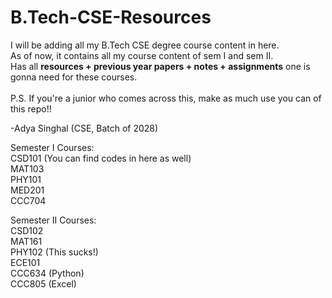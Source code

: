 # B.Tech-CSE-Resources

I will be adding all my B.Tech CSE degree course content in here. <br>
As of now, it contains all my course content of sem I and sem II.<br>
Has all <b>resources + previous year papers + notes + assignments</b> one is gonna need for these courses.<br>
<br>
P.S. If you're a junior who comes across this, make as much use you can of this repo!!<br>

-Adya Singhal (CSE, Batch of 2028)

Semester I Courses:<br>
CSD101 (You can find codes in here as well)<br>
MAT103<br>
PHY101<br>
MED201<br>
CCC704<br>

Semester II Courses:<br>
CSD102<br>
MAT161<br>
PHY102 (This sucks!)<br>
ECE101<br>
CCC634 (Python)<br>
CCC805 (Excel)<br>
